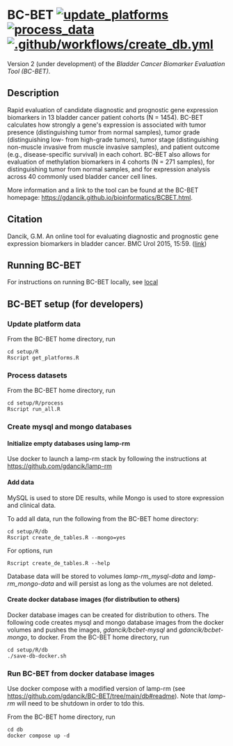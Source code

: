 # BC-BET [![update_platforms](https://github.com/gdancik/BC-BET/workflows/platforms/badge.svg)](https://github.com/gdancik/BC-BET/actions/workflows/platforms.yml) [![process_data](https://github.com/gdancik/BC-BET/actions/workflows/process.yml/badge.svg)](https://github.com/gdancik/BC-BET/actions/workflows/process.yml) [![.github/workflows/create_db.yml](https://github.com/gdancik/BC-BET/actions/workflows/create_db.yml/badge.svg)](https://github.com/gdancik/BC-BET/actions/workflows/create_db.yml)

Version 2 (under development) of the *Bladder Cancer Biomarker Evaluation Tool (BC-BET)*.

## Description
Rapid evaluation of candidate diagnostic and prognostic gene expression biomarkers in 13 bladder cancer patient cohorts (N = 1454). BC-BET calculates how strongly a gene's expression is associated with tumor presence (distinguishing tumor from normal samples), tumor grade (distinguishing low- from high-grade tumors), tumor stage (distinguishing non-muscle invasive from muscle invasive samples), and patient outcome (e.g., disease-specific survival) in each cohort. BC-BET also allows for evaluation of methylation biomarkers in 4 cohorts (N = 271 samples), for distinguishing tumor from normal samples, and for expression analysis across 40 commonly used bladder cancer cell lines. 

More information and a link to the tool can be found at the BC-BET homepage: https://gdancik.github.io/bioinformatics/BCBET.html.
## Citation
Dancik, G.M. An online tool for evaluating diagnostic and prognostic gene expression biomarkers in bladder cancer. BMC Urol 2015, 15:59. ([link](http://biomedcentral.com/1471-2490/15/59)) 

## Running BC-BET

For instructions on running BC-BET locally, see [local](local/README.md)


## BC-BET setup (for developers)

### Update platform data

From the BC-BET home directory, run
```
cd setup/R 
Rscript get_platforms.R
```

### Process datasets

From the BC-BET home directory, run

```
cd setup/R/process
Rscript run_all.R
```

### Create mysql and mongo databases

#### Initialize empty databases using lamp-rm

Use docker to launch a lamp-rm stack by following the instructions at https://github.com/gdancik/lamp-rm

#### Add data

MySQL is used to store DE results, while Mongo is used to store expression and clinical data. 

To add all data, run the following from the BC-BET home directory:

```
cd setup/R/db 
Rscript create_de_tables.R --mongo=yes
```

For options, run
```
Rscript create_de_tables.R --help
```

Database data will be stored to volumes *lamp-rm_mysql-data* and *lamp-rm_mongo-data* and will persist as long as the volumes are not deleted.

#### Create docker database images (for distribution to others)

Docker database images can be created for distribution to others. The following code creates mysql and mongo database images from the docker volumes and pushes the images, *gdancik/bcbet-mysql* and *gdancik/bcbet-mongo*, to docker.
From the BC-BET home directory, run

```
cd setup/R/db 
./save-db-docker.sh
```

### Run BC-BET from docker database images

Use docker compose with a modified version of lamp-rm (see https://github.com/gdancik/BC-BET/tree/main/db#readme). Note that *lamp-rm* will need to be shutdown in order to tdo this.

From the BC-BET home directory, run

```
cd db 
docker compose up -d
```

